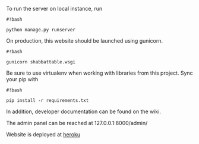 To run the server on local instance, run 
```
#!bash

python manage.py runserver
```

On production, this website should be launched using gunicorn.
```
#!bash

gunicorn shabbattable.wsgi
```
Be sure to use virtualenv when working with libraries from this project. Sync your pip with

```
#!bash

pip install -r requirements.txt
```

In addition, developer documentation can be found on the wiki.


The admin panel can be reached at 127.0.0.1:8000/admin/

Website is deployed at [heroku](https://shabbattable.herokuapp.com/)